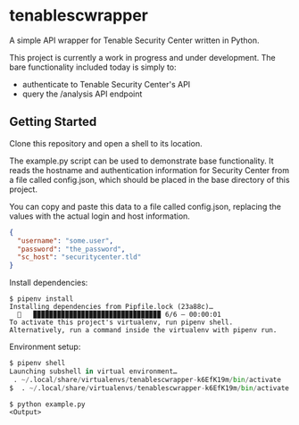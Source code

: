 # tenablescwrapper

A simple API wrapper for Tenable Security Center written in Python.

This project is currently a work in progress and under development. The bare functionality included today is simply to:

- authenticate to Tenable Security Center's API
- query the /analysis API endpoint

## Getting Started

Clone this repository and open a shell to its location.

The example.py script can be used to demonstrate base functionality. It reads the hostname and authentication information for Security Center from a file called config.json, which should be placed in the base directory of this project.

You can copy and paste this data to a file called config.json, replacing the values with the actual login and host information.

```json
{
  "username": "some.user",
  "password": "the_password",
  "sc_host": "securitycenter.tld"
}
```

Install dependencies:

```shell
$ pipenv install
Installing dependencies from Pipfile.lock (23a88c)…
  🐍   ▉▉▉▉▉▉▉▉▉▉▉▉▉▉▉▉▉▉▉▉▉▉▉▉▉▉▉▉▉▉▉▉ 6/6 — 00:00:01
To activate this project's virtualenv, run pipenv shell.
Alternatively, run a command inside the virtualenv with pipenv run.
```

Environment setup:

```python
$ pipenv shell
Launching subshell in virtual environment…
 . ~/.local/share/virtualenvs/tenablescwrapper-k6EfK19m/bin/activate
$  . ~/.local/share/virtualenvs/tenablescwrapper-k6EfK19m/bin/activate
```

```shell
$ python example.py
<Output>
```
